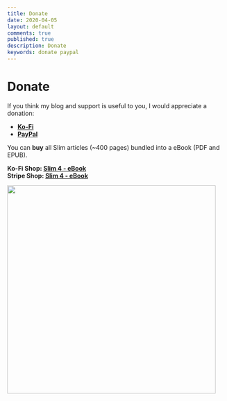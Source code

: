```yaml
---
title: Donate
date: 2020-04-05
layout: default
comments: true
published: true
description: Donate
keywords: donate paypal 
---
```


# Donate

If you think my blog and support is useful to you, I would appreciate a donation:

* **[Ko-Fi](https://ko-fi.com/dopitz)**
* **[PayPal](https://www.paypal.me/dopitz)**

You can **buy** all Slim articles (~400 pages) bundled into a eBook (PDF and EPUB). 

**Ko-Fi Shop: <a href="https://ko-fi.com/s/5f182b4b22" target="_blank">Slim 4 - eBook</a>**
<br>
**Stripe Shop: <a href="https://buy.stripe.com/3cs7ui5aP9bl156aEF" target="_blank">Slim 4 - eBook</a>**

<div style="text-align: left;">
<a href="https://ko-fi.com/s/5f182b4b22" target="_blank">
<img src="https://user-images.githubusercontent.com/781074/92961116-0293a880-f46f-11ea-9e84-90ef9781e0c8.png" 
    width="480">
</a>
</div>
